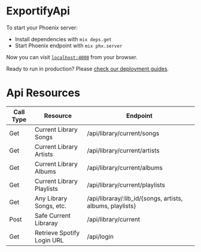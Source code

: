 # ExportifyApi

To start your Phoenix server:

  * Install dependencies with `mix deps.get`
  * Start Phoenix endpoint with `mix phx.server`

Now you can visit [`localhost:4000`](http://localhost:4000) from your browser.

Ready to run in production? Please [check our deployment guides](https://hexdocs.pm/phoenix/deployment.html).



# Api Resources

Call Type | Resource | Endpoint 
--------- | -------- | -------- 
Get | Current Library Songs| /api/library/current/songs
Get | Current Library Artists| /api/library/current/artists
Get | Current Library Albums| /api/library/current/albums
Get | Current Library Playlists| /api/library/current/playlists
Get | Any Library Songs, etc. | /api/libraray/:lib_id/{songs, artists, albums, playlists}
Post | Safe Current Libraray | /api/library/current
Get | Retrieve Spotify Login URL | /api/login

